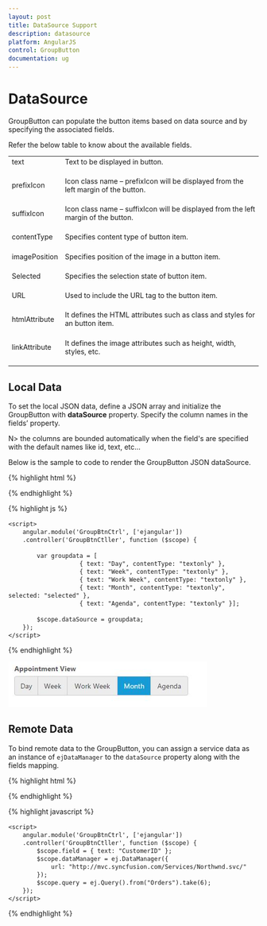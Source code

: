 ```yaml
---
layout: post
title: DataSource Support
description: datasource
platform: AngularJS
control: GroupButton
documentation: ug
---
```


# DataSource

GroupButton can populate the button items based on data source and by specifying the associated fields. 

Refer the below table to know about the available fields.

<table>
<tr>
<td>
text<br/><br/></td><td>
Text to be displayed in button.<br/><br/></td></tr>
<tr>
<td>
prefixIcon<br/><br/></td><td>
Icon class name – prefixIcon will be displayed from the left margin of the button.<br/><br/></td></tr>
<tr>
<td>
suffixIcon<br/><br/></td><td>
Icon class name – suffixIcon will be displayed from the left margin of the button.<br/><br/></td></tr>
<tr>
<td>
contentType<br/><br/></td><td>
Specifies content type of button item.<br/><br/></td></tr>
<tr>
<td>
imagePosition<br/><br/></td><td>
Specifies position of the image in a button item.<br/><br/></td></tr>
<tr>
<td>
Selected<br/><br/></td><td>
Specifies the selection state of button item.<br/><br/></td></tr>
<tr>
<td>
URL<br/><br/></td><td>
Used to include the URL tag to the button item.<br/><br/></td></tr>
<tr>
<td>
htmlAttribute<br/><br/></td><td>
It defines the HTML attributes such as class and styles for an button item.<br/><br/></td></tr>
<tr>
<td>
linkAttribute<br/><br/></td><td>
It defines the image attributes such as height, width, styles, etc.<br/><br/></td></tr>
</table>


## Local Data

To set the local JSON data, define a JSON array and initialize the GroupButton with **dataSource** property. Specify the column names in the fields’ property.

N> the columns are bounded automatically when the field's are specified with the default names like id, text, etc...

Below is the sample to code to render the GroupButton JSON dataSource.

{% highlight html %}

<div id="groupButton" ej-groupbutton e-groupbuttonmode="radiobutton" e-width="100%" e-showroundedcorner="true" e-datasource="dataSource"></div>

{% endhighlight %}

{% highlight js %}

    <script>
        angular.module('GroupBtnCtrl', ['ejangular'])
        .controller('GroupBtnCtller', function ($scope) {
            
            var groupdata = [
                        { text: "Day", contentType: "textonly" },
                        { text: "Week", contentType: "textonly" },
                        { text: "Work Week", contentType: "textonly" },
                        { text: "Month", contentType: "textonly", selected: "selected" },
                        { text: "Agenda", contentType: "textonly" }];

            $scope.dataSource = groupdata;
        });
    </script>

{% endhighlight %}

![](DataSource_images/DataSoruce_img1.jpeg)

## Remote Data

To bind remote data to the GroupButton, you can assign a service data as an instance of `ejDataManager` to the `dataSource` property along with the fields mapping.

{% highlight html %}

<div id="groupButton" ej-groupbutton e-groupbuttonmode="radiobutton" e-width="100%" e-showroundedcorner="true" e-datasource="dataManager" e-fields="field" e-query="query" ></div>

{% endhighlight %}

{% highlight javascript %}

    <script>
        angular.module('GroupBtnCtrl', ['ejangular'])
        .controller('GroupBtnCtller', function ($scope) {   
            $scope.field = { text: "CustomerID" };         
            $scope.dataManager = ej.DataManager({
                url: "http://mvc.syncfusion.com/Services/Northwnd.svc/"
            });
            $scope.query = ej.Query().from("Orders").take(6);            
        });
    </script>

{% endhighlight %}